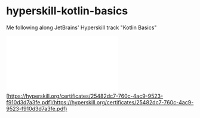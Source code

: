 # hyperskill-kotlin-basics
Me following along JetBrains' Hyperskill track "Kotlin Basics"

![hyperskill-certificate-thumbnail.png](hyperskill-certificate-25482dc7-760c-4ac9-9523-f910d3d7a3fe.pdf)
[https://hyperskill.org/certificates/25482dc7-760c-4ac9-9523-f910d3d7a3fe.pdf](https://hyperskill.org/certificates/25482dc7-760c-4ac9-9523-f910d3d7a3fe.pdf)
